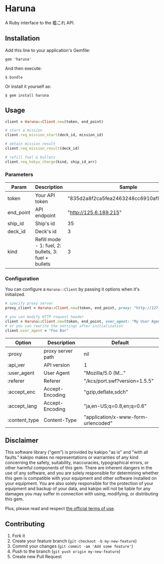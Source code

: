 # Haruna

A Ruby interface to the 艦これ API.

## Installation

Add this line to your application's Gemfile:

    gem 'haruna'

And then execute:

    $ bundle

Or install it yourself as:

    $ gem install haruna

## Usage

```ruby
client = Haruna::Client.new(token, end_point)

# start a mission
client.req_mission_start(deck_id, mission_id)

# obtain mission result
client.req_mission_result(deck_id)

# refill fuel & bullets
client.req_hokyu_charge(kind, ship_id_arr)
```

### Parameters

| Param         | Description    | Sample                                     | Constraint |
| ------------- | -------------- | ------------------------------------------ | ---------- |
| token         | Your API token | "835d2a8f2ca5fea2463248cc6910af96880fc29e" |            |
| end_point     | API endpoint   | "http://125.6.189.215"                     |            |
| ship_id       | Ship's id      | 35                                         | 1          |
| deck_id       | Deck's id      | 3                                          | 1 ~ 4      |
| kind          | Refill mode - 1: fuel, 2: bullets, 3: fuel + bullets  | 3   | 1 ~ 3      |

### Configuration

You can configure a `Haruna::Client` by passing it options when it's initialized.

```ruby
# specify proxy server
proxy_client = Haruna::Client.new(token, end_point, proxy: "http://127.0.0.1:8888")

# you can modify HTTP request header
client = Haruna::Client.new(token, end_point, user_agent: "My User Agent", accept_enc: "gzip")
# or you can rewrite the settings after initialization
client.user_agent = "Foo Bar"
```

| Option         | Description       | Default                              | 
| -------------- | ----------------- | ------------------------------------ | 
| :proxy         | proxy server path | nil                                  | 
| :api_ver       | API version       | 1                                    | 
| :user_agent    | User Agent        |  "Mozilla/5.0 (M..."                 | 
| :referer       | Referer           |  "/kcs/port.swf?version=1.5.5"       | 
| :accept_enc    | Accept-Encoding   |  "gzip,deflate,sdch"                 | 
| :accept_lang   | Accept-Encoding   |  "ja,en-US;q=0.8,en;q=0.6"           | 
| :content_type  | Content-Type      |  "application/x-www-form-urlencoded" | 



## Disclaimer

This software library ("gem") is provided by kakipo "as is" and "with all faults." kakipo makes no representations or warranties of any kind concerning the safety, suitability, inaccuracies, typographical errors, or other harmful components of this gem. There are inherent dangers in the use of any software, and you are solely responsible for determining whether this gem is compatible with your equipment and other software installed on your equipment. You are also solely responsible for the protection of your equipment and backup of your data, and kakipo will not be liable for any damages you may suffer in connection with using, modifying, or distributing this gem.

Plus, please read and respect [the official terms of use](http://www.dmm.co.jp/rule/=/category=onlinegame_service/).

## Contributing

1. Fork it
2. Create your feature branch (`git checkout -b my-new-feature`)
3. Commit your changes (`git commit -am 'Add some feature'`)
4. Push to the branch (`git push origin my-new-feature`)
5. Create new Pull Request
